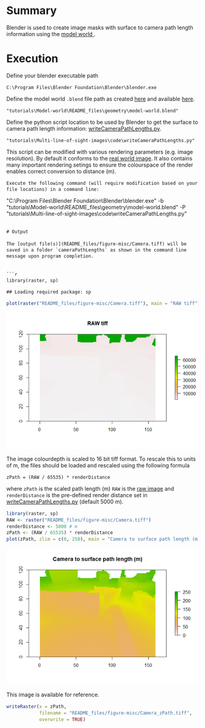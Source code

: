 # Summary

Blender is used to create image masks with surface to camera path length information using the [model world ](../Model-world).

# Execution

Define your blender executable path

```
C:\Program Files\Blender Foundation\Blender\blender.exe
```

Define the model world `.blend` file path as created [here](../Model-world) and available [here](../Model-world/geometry/model-world.blend).

```
"tutorials\Model-world\README_files\geometry\model-world.blend"

```
Define the python script location to be used by Blender to get the surface to camera path length information: [writeCameraPathLengths.py](code/writeCameraPathLengths.py).

```
"tutorials\Multi-line-of-sight-images\code\writeCameraPathLengths.py"
```

This script can be modified with various rendering parameters (e.g. image resolution). By default it conforms to the 
[real world image](../Real-world-images). It also contains many important rendering setings to ensure the colourspace of the render enables correct conversion to distance (m).

```
Execute the following command (will require modification based on your file locations) in a command line:

```
"C:\Program Files\Blender Foundation\Blender\blender.exe" -b "tutorials\Model-world\README_files\geometry\model-world.blend" -P "tutorials\Multi-line-of-sight-images\code\writeCameraPathLengths.py"
```
  
# Output

The [output file(s)](README_files/figure-misc/Camera.tiff) will be saved in a folder `cameraPathLengths` as shown in the command line message upon program completion.


```r
library(raster, sp)
```

```
## Loading required package: sp
```

```r
plot(raster("README_files/figure-misc/Camera.tiff"), main = "RAW tiff")
```

![](README_files/figure-gfm/unnamed-chunk-1-2-1.png)<!-- -->

The image colourdepth is scaled to 16 bit tiff format. To rescale this to units of m, the files should be loaded and rescaled using the following formula

```
zPath = (RAW / 65535) * renderDistance

```

where `zPath` is the scaled path length (m) `RAW` is the [raw image](README_files/figure-misc/Camera.tiff) and `renderDistance` is the pre-defined render distance set in [writeCameraPathLengths.py](code/writeCameraPathLengths.py) (default 5000 m). 


```r
library(raster, sp)
RAW <- raster("README_files/figure-misc/Camera.tiff")
renderDistance <- 5000 # m
zPath <- (RAW / 65535) * renderDistance
plot(zPath, zlim = c(0, 250), main = "Camera to surface path length (m)")
```

![](README_files/figure-gfm/unnamed-chunk-3-1.png)<!-- -->

This image is available for reference.


```r
writeRaster(x = zPath, 
            filename = "README_files/figure-misc/Camera_zPath.tiff", 
            overwrite = TRUE)
```


